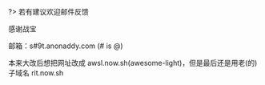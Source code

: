 ?> 若有建议欢迎邮件反馈

感谢战宝

邮箱：s#9t.anonaddy.com (# is @)

本来大改后想把网址改成 awsl.now.sh(awesome-light)，但是最后还是用老(的)子域名 rit.now.sh
